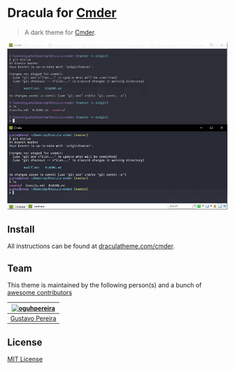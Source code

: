 # Dracula for [Cmder](http://cmder.net/)

> A dark theme for [Cmder](http://cmder.net/).

![Screenshot](./screenshot.png)

## Install

All instructions can be found at [draculatheme.com/cmder](https://draculatheme.com/cmder).

## Team

This theme is maintained by the following person(s) and a bunch of [awesome contributors](https://github.com/dracula/cmder/graphs/contributors)

[![oguhpereira](https://avatars3.githubusercontent.com/u/24482087?s=70&v=3)](https://github.com/oguhpereira) |
--- |
[Gustavo Pereira](https://github.com/oguhpereira) |

## License

[MIT License](./LICENSE)
